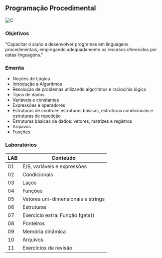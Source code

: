 ## Programação Procedimental
![C](https://img.shields.io/badge/C-DE3373?style=for-the-badge&logo=c&logoColor=white)

### Objetivos
"Capacitar o aluno a desenvolver programas em linguagens procedimentais, empregando adequadamente os recursos oferecidos por estas linguagens."

### Ementa
* Noções de Lógica
* Introdução a Algoritmos
* Resolução de problemas utilizando algoritmos e raciocínio lógico
* Tipos de dados
* Variáveis e constantes
* Expressões e operadores
* Estruturas de controle: estruturas básicas, estruturas condicionais e estruturas de repetição
* Estruturas básicas de dados: vetores, matrizes e registros
* Arquivos
* Funções

### Laboratórios
| LAB | Conteúdo |
|-----|----------|
| 01 | E/S, variáveis e expressões |
| 02 | Condicionais |
| 03 | Laços |
| 04 | Funções |
| 05 | Vetores uni-dimensionais e strings |
| 06 | Estruturas |
| 07 | Exercício extra: Função fgets() |
| 08 | Ponteiros |
| 09 | Memória dinâmica |
| 10 | Arquivos |
| 11 | Exercícios de revisão |
